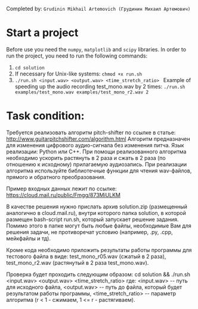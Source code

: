 Completed by: `Grudinin Mikhail Artemovich (Грудинин Михаил Артемович)`

# Start a project
Before use you need the `numpy`, `matplotlib` and `scipy` libraries.
In order to run the project, you need to run the following commands:
1.  ```cd solution```
2.  If necessary for Unix-like systems: ```chmod +x run.sh```
3.  ```./run.sh <input.wav> <output.wav> <time_stretch_ratio> ```
    Example of speeding up the audio recording test_mono.wav by 2 times:
    ```./run.sh examples/test_mono.wav examples/test_mono_r2.wav 2```

# Task condition:
Требуется реализовать алгоритм pitch-shifter по ссылке в статье: http://www.guitarpitchshifter.com/algorithm.html
Алгоритм предназначен для изменения цифрового аудио-сигнала без изменения питча.
Язык реализации: Python или C++.
При помощи реализованного алгоритма необходимо ускорить растянуть в 2 раза и сжать в 2 раза (по отношению к исходному) прилагаемую аудиозапись.
При реализации алгоритма используйте библиотечные функции для чтения wav-файлов, прямого и обратного преобразования.

Пример входных данных лежит по ссылке: https://cloud.mail.ru/public/Fmgg/873MiULKM

В качестве решения нужно прислать архив solution.zip (размещенный аналогично в cloud.mail.ru), внутри которого папка solution, в которой размещен bash-script run.sh, который запускает решение задания. Помимо этого в папке могут быть любые файлы, необходимые Вам для решения задачи, не противоречат условию (например, .py, .cpp, мейкфайлы и тд).

Кроме кода необходимо приложить результаты работы программы для тестового файла в виде: test_mono_r05.wav (сжатый в 2 раза), test_mono_r2.wav (растянутый в 2 раза test_mono.wav).

Проверка будет проходить следующим образом:
cd solution && ./run.sh <input.wav> <output.wav> <time_stretch_ratio>
где:
<input.wav> -- путь для исходного файла,
<output.wav> -- путь до файла, который будет результатом работы программы,
<time_stretch_ratio> -- параметр алгоритма (r < 1 - сжимаем, 1 <= r - растягиваем).
